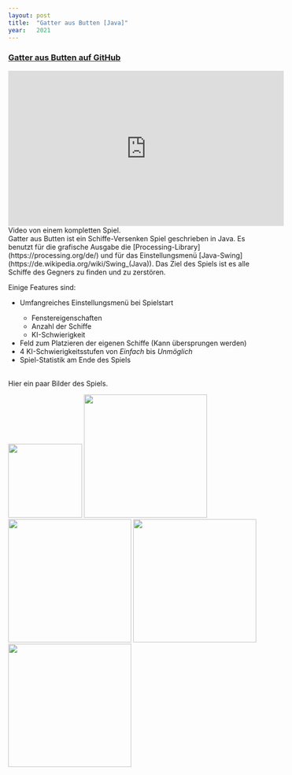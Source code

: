 ```yaml
---
layout: post
title:  "Gatter aus Butten [Java]"
year:   2021
---
```


<h3><a href="https://github.com/enricoKoschel/GatterAusButten">Gatter aus Butten auf GitHub</a></h3>

<iframe width="560" height="315" src="https://www.youtube.com/embed/lRsosdzxwOQ"
frameborder="0" allowfullscreen></iframe>
Video von einem kompletten Spiel.

<br>
Gatter aus Butten ist ein Schiffe-Versenken Spiel geschrieben in Java. Es benutzt für die grafische Ausgabe die [Processing-Library](https://processing.org/de/)
und für das Einstellungsmenü [Java-Swing](https://de.wikipedia.org/wiki/Swing_(Java)). Das Ziel des Spiels ist es alle Schiffe des Gegners zu finden und zu zerstören.

Einige Features sind:
<ul>
	<li>Umfangreiches Einstellungsmenü bei Spielstart</li>
	<ul>
		<li>Fenstereigenschaften</li>
		<li>Anzahl der Schiffe</li>
		<li>KI-Schwierigkeit</li>
</ul>
	<li>Feld zum Platzieren der eigenen Schiffe (Kann übersprungen werden)</li>
	<li>4 KI-Schwierigkeitsstufen von <i>Einfach</i> bis <i>Unmöglich</i></li>
	<li>Spiel-Statistik am Ende des Spiels</li>
</ul>

<br>
Hier ein paar Bilder des Spiels.

<a href="/images/gatterAusButten/settings.png"><img src="/images/gatterAusButten/settings.png" width="150"></a>
<a href="/images/gatterAusButten/shipPlacement.png"><img src="/images/gatterAusButten/shipPlacement.png" width="250"></a>
<a href="/images/gatterAusButten/midGame.png"><img src="/images/gatterAusButten/midGame.png" width="250"></a>
<a href="/images/gatterAusButten/won.png"><img src="/images/gatterAusButten/won.png" width="250"></a>
<a href="/images/gatterAusButten/lost.png"><img src="/images/gatterAusButten/lost.png" width="250"></a>